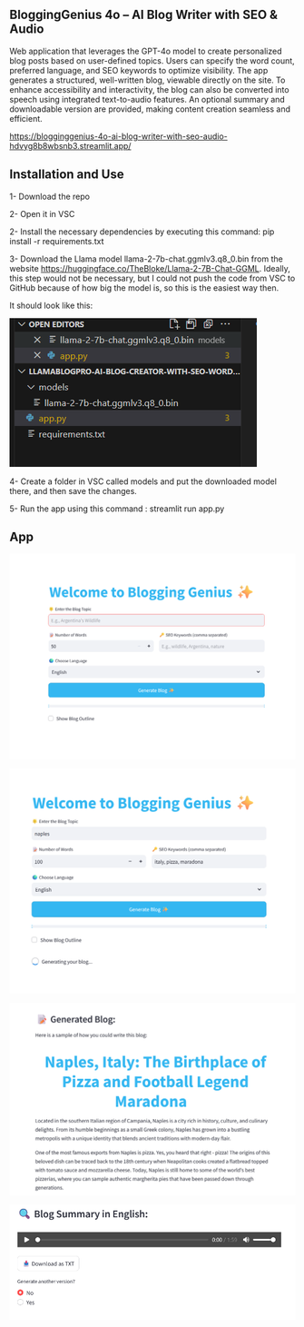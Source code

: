 ## BloggingGenius 4o – AI Blog Writer with SEO & Audio

Web application that leverages the GPT-4o model to create personalized blog posts based on user-defined topics. Users can specify the word count, preferred language, and SEO keywords to optimize visibility. The app generates a structured, well-written blog, viewable directly on the site. To enhance accessibility and interactivity, the blog can also be converted into speech using integrated text-to-audio features. An optional summary and downloadable version are provided, making content creation seamless and efficient.

https://blogginggenius-4o-ai-blog-writer-with-seo-audio-hdvyg8b8wbsnb3.streamlit.app/

## Installation and Use

1- Download the repo

2- Open it in VSC

2- Install the necessary dependencies by executing this command: pip install -r requirements.txt

3- Download the Llama model llama-2-7b-chat.ggmlv3.q8_0.bin from the website https://huggingface.co/TheBloke/Llama-2-7B-Chat-GGML. Ideally, this step would not be necessary, but I could not push the code from VSC
to GitHub because of how big the model is, so this is the easiest way then.

It should look like this: 

![Example Image](pics/models.png)

4- Create a folder in VSC called models and put the downloaded model there, and then save the changes.

5- Run the app using this command : streamlit run app.py


## App

![Example Image](pics/blogginggenius.png)

![Example Image](pics/blogginggenius1.png)

![Example Image](pics/blogginggenius2.png)

![Example Image](pics/blogginggenius3.png)
